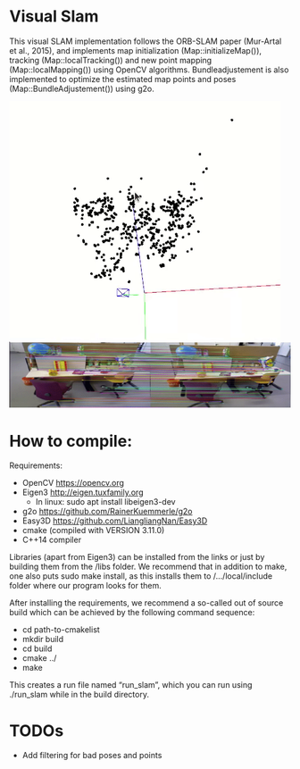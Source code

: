 # Visual Slam

This visual SLAM implementation follows the ORB-SLAM paper (Mur-Artal et al., 2015), and implements map initialization (Map::initializeMap()), tracking (Map::localTracking()) and new point mapping (Map::localMapping()) using OpenCV algorithms. Bundleadjustement is also implemented to optimize the estimated map points and poses (Map::BundleAdjustement()) using g2o.

![](misc/modeling.gif)
![](misc/modeling2.gif)

# How to compile:

Requirements: 
- OpenCV https://opencv.org
- Eigen3 http://eigen.tuxfamily.org
    - In linux: sudo apt install libeigen3-dev
- g2o https://github.com/RainerKuemmerle/g2o
- Easy3D https://github.com/LiangliangNan/Easy3D
- cmake (compiled with VERSION 3.11.0)
- C++14 compiler

Libraries (apart from Eigen3) can be installed from the links or just by building them from the /libs folder. We recommend that in addition to make, one also puts sudo make install, as this installs them to /.../local/include folder where our program looks for them.

After installing the requirements, we recommend a so-called out of source build which can be achieved by the following command sequence:
- cd path-to-cmakelist
- mkdir build
- cd build
- cmake ../
- make

This creates a run file named “run_slam”, which you can run using ./run_slam while in the build directory.

# TODOs
- Add filtering for bad poses and points
